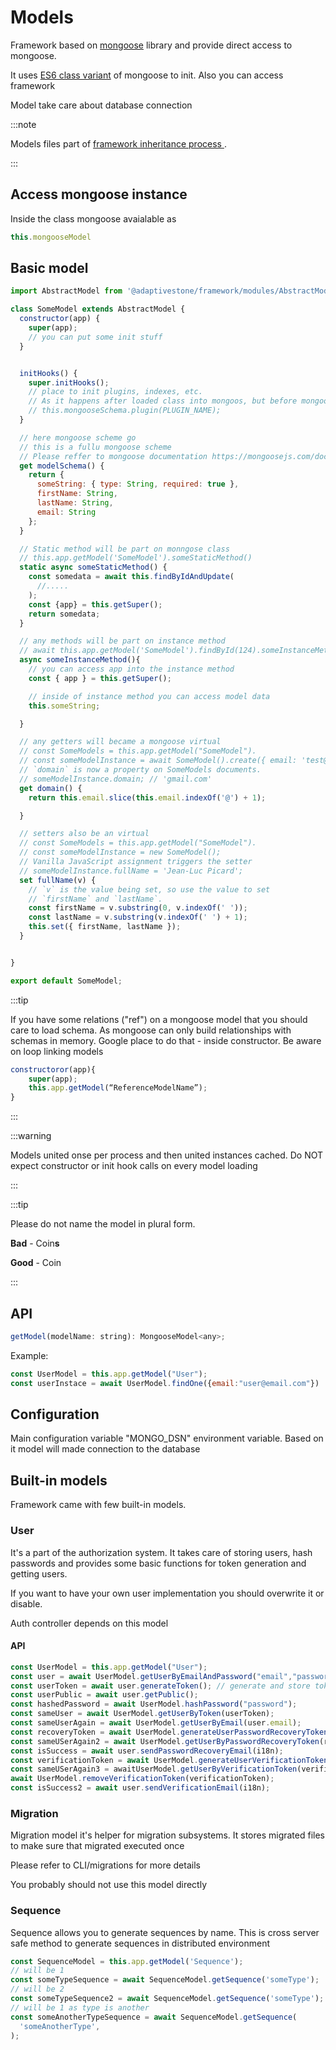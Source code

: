 # Models

Framework based on [mongoose](https://mongoosejs.com/) library and provide direct access to mongoose. 

It uses [ES6 class variant](https://mongoosejs.com/docs/guide.html#es6-classes) of mongoose to init. Also you can access framework 

Model take care about database connection

:::note

Models files part of  [framework inheritance process ](03-files-inheritance.md).

:::

## Access mongoose instance
Inside the class mongoose avaialable as 
```js
this.mongooseModel
```

## Basic model

```js
import AbstractModel from '@adaptivestone/framework/modules/AbstractModel.js';

class SomeModel extends AbstractModel {
  constructor(app) {
    super(app);
    // you can put some init stuff 
  }


  initHooks() {
    super.initHooks();
    // place to init plugins, indexes, etc.
    // As it happens after loaded class into mongoos, but before mongoose inited class
    // this.mongooseSchema.plugin(PLUGIN_NAME);
  }

  // here mongoose scheme go 
  // this is a fullu mongoose scheme
  // Please reffer to mongoose documentation https://mongoosejs.com/docs/guide.html
  get modelSchema() {
    return { 
      someString: { type: String, required: true },
      firstName: String,
      lastName: String,
      email: String
    };
  }

  // Static method will be part on monngose class
  // this.app.getModel('SomeModel').someStaticMethod()
  static async someStaticMethod() {
    const somedata = await this.findByIdAndUpdate(
      //.....
    );
    const {app} = this.getSuper();
    return somedata;
  }

  // any methods will be part on instance method 
  // await this.app.getModel('SomeModel').findById(124).someInstanceMethod()
  async someInstanceMethod(){
    // you can access app into the instance method
    const { app } = this.getSuper();

    // inside of instance method you can access model data 
    this.someString;

  }

  // any getters will became a mongoose virtual
  // const SomeModels = this.app.getModel("SomeModel").
  // const someModelInstance = await SomeModel().create({ email: 'test@gmail.com' });;
  // `domain` is now a property on SomeModels documents.
  // someModelInstance.domain; // 'gmail.com'
  get domain() {
    return this.email.slice(this.email.indexOf('@') + 1);

  }

  // setters also be an virtual
  // const SomeModels = this.app.getModel("SomeModel").
  // const someModelInstance = new SomeModel();
  // Vanilla JavaScript assignment triggers the setter
  // someModelInstance.fullName = 'Jean-Luc Picard';
  set fullName(v) {
    // `v` is the value being set, so use the value to set
    // `firstName` and `lastName`.
    const firstName = v.substring(0, v.indexOf(' '));
    const lastName = v.substring(v.indexOf(' ') + 1);
    this.set({ firstName, lastName });
  }


}

export default SomeModel;

```


:::tip

If you have some relations ("ref") on a mongoose model that you should care to load schema. As mongoose can only build relationships with schemas in memory. Google place to do that - inside constructor. Be aware on loop linking models 

```js
constructoror(app){
	super(app);
	this.app.getModel(“ReferenceModelName”);
}
```

:::

:::warning

Models united onse per  process and then united instances cached. Do NOT expect constructor or init hook calls on every model loading

:::

:::tip

Please do not name the model in plural form. 

**Bad** - Coin**s**

**Good** - Coin

:::

## API

```js
getModel(modelName: string): MongooseModel<any>;
```

Example:
```js
const UserModel = this.app.getModel("User");
const userInstace = await UserModel.findOne({email:"user@email.com"})
```

## Configuration

Main configuration variable "MONGO_DSN" environment variable. Based on it model will made connection to the database 


## Built-in models

Framework came with few built-in models. 
### User

It's a part of the authorization system. It takes care of storing users, hash passwords and provides some basic functions for token generation and getting users.

If you want to have your own user implementation you should overwrite it or disable.

Auth controller depends on this model 


#### API

```js
const UserModel = this.app.getModel("User");
const user = await UserModel.getUserByEmailAndPassword("email","password"):
const userToken = await user.generateToken(); // generate and store token on databse
const userPublic = await user.getPublic();
const hashedPassword = await UserModel.hashPassword("password");
const sameUser = await UserModel.getUserByToken(userToken);
const sameUserAgain = await UserModel.getUserByEmail(user.email);
const recoveryToken = await UserModel.generateUserPasswordRecoveryToken(user);
const sameUSerAgain2 = await UserModel.getUserByPasswordRecoveryToken(recoveryToken);
const isSuccess = await user.sendPasswordRecoveryEmail(i18n);
const verificationToken = await UserModel.generateUserVerificationToken(user);
const sameUSerAgain3 = awaitUserModel.getUserByVerificationToken(verificationToken);
await UserModel.removeVerificationToken(verificationToken);
const isSuccess2 = await user.sendVerificationEmail(i18n);
```
### Migration

Migration model it's helper for migration subsystems. It stores migrated files to make sure that migrated executed once

Please refer to CLI/migrations for more details

You probably should not use this model directly
### Sequence

Sequence allows you to generate sequences by name. This is cross server safe method to generate sequences in distributed environment

```javascript
const SequenceModel = this.app.getModel('Sequence');
// will be 1
const someTypeSequence = await SequenceModel.getSequence('someType');
// will be 2
const someTypeSequence2 = await SequenceModel.getSequence('someType');
// will be 1 as type is another
const someAnotherTypeSequence = await SequenceModel.getSequence(
  'someAnotherType',
);
```
